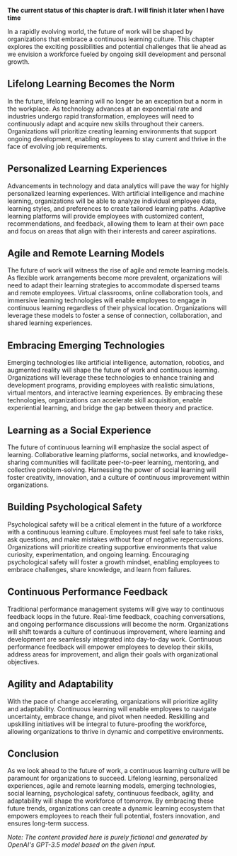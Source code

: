 **The current status of this chapter is draft. I will finish it later when I have time**

In a rapidly evolving world, the future of work will be shaped by organizations that embrace a continuous learning culture. This chapter explores the exciting possibilities and potential challenges that lie ahead as we envision a workforce fueled by ongoing skill development and personal growth.

Lifelong Learning Becomes the Norm
----------------------------------

In the future, lifelong learning will no longer be an exception but a norm in the workplace. As technology advances at an exponential rate and industries undergo rapid transformation, employees will need to continuously adapt and acquire new skills throughout their careers. Organizations will prioritize creating learning environments that support ongoing development, enabling employees to stay current and thrive in the face of evolving job requirements.

Personalized Learning Experiences
---------------------------------

Advancements in technology and data analytics will pave the way for highly personalized learning experiences. With artificial intelligence and machine learning, organizations will be able to analyze individual employee data, learning styles, and preferences to create tailored learning paths. Adaptive learning platforms will provide employees with customized content, recommendations, and feedback, allowing them to learn at their own pace and focus on areas that align with their interests and career aspirations.

Agile and Remote Learning Models
--------------------------------

The future of work will witness the rise of agile and remote learning models. As flexible work arrangements become more prevalent, organizations will need to adapt their learning strategies to accommodate dispersed teams and remote employees. Virtual classrooms, online collaboration tools, and immersive learning technologies will enable employees to engage in continuous learning regardless of their physical location. Organizations will leverage these models to foster a sense of connection, collaboration, and shared learning experiences.

Embracing Emerging Technologies
-------------------------------

Emerging technologies like artificial intelligence, automation, robotics, and augmented reality will shape the future of work and continuous learning. Organizations will leverage these technologies to enhance training and development programs, providing employees with realistic simulations, virtual mentors, and interactive learning experiences. By embracing these technologies, organizations can accelerate skill acquisition, enable experiential learning, and bridge the gap between theory and practice.

Learning as a Social Experience
-------------------------------

The future of continuous learning will emphasize the social aspect of learning. Collaborative learning platforms, social networks, and knowledge-sharing communities will facilitate peer-to-peer learning, mentoring, and collective problem-solving. Harnessing the power of social learning will foster creativity, innovation, and a culture of continuous improvement within organizations.

Building Psychological Safety
-----------------------------

Psychological safety will be a critical element in the future of a workforce with a continuous learning culture. Employees must feel safe to take risks, ask questions, and make mistakes without fear of negative repercussions. Organizations will prioritize creating supportive environments that value curiosity, experimentation, and ongoing learning. Encouraging psychological safety will foster a growth mindset, enabling employees to embrace challenges, share knowledge, and learn from failures.

Continuous Performance Feedback
-------------------------------

Traditional performance management systems will give way to continuous feedback loops in the future. Real-time feedback, coaching conversations, and ongoing performance discussions will become the norm. Organizations will shift towards a culture of continuous improvement, where learning and development are seamlessly integrated into day-to-day work. Continuous performance feedback will empower employees to develop their skills, address areas for improvement, and align their goals with organizational objectives.

Agility and Adaptability
------------------------

With the pace of change accelerating, organizations will prioritize agility and adaptability. Continuous learning will enable employees to navigate uncertainty, embrace change, and pivot when needed. Reskilling and upskilling initiatives will be integral to future-proofing the workforce, allowing organizations to thrive in dynamic and competitive environments.

Conclusion
----------

As we look ahead to the future of work, a continuous learning culture will be paramount for organizations to succeed. Lifelong learning, personalized experiences, agile and remote learning models, emerging technologies, social learning, psychological safety, continuous feedback, agility, and adaptability will shape the workforce of tomorrow. By embracing these future trends, organizations can create a dynamic learning ecosystem that empowers employees to reach their full potential, fosters innovation, and ensures long-term success.

*Note: The content provided here is purely fictional and generated by OpenAI's GPT-3.5 model based on the given input.*
